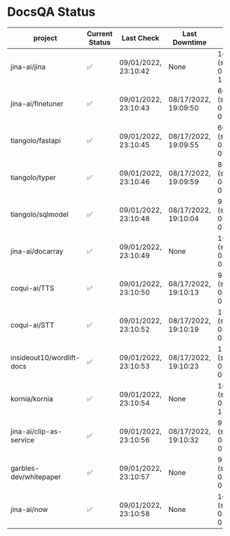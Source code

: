 # DocsQA Status

|         project         |Current Status|     Last Check     |   Last Downtime    |              % Uptime              |
|-------------------------|--------------|--------------------|--------------------|------------------------------------|
|jina-ai/jina             |✅            |09/01/2022, 23:10:42|None                |100.000 (since 08/29/2022, 11:24:14)|
|jina-ai/finetuner        |✅            |09/01/2022, 23:10:43|08/17/2022, 19:09:50|60.493 (since 08/15/2022, 07:09:42) |
|tiangolo/fastapi         |✅            |09/01/2022, 23:10:45|08/17/2022, 19:09:55|60.499 (since 08/15/2022, 07:09:42) |
|tiangolo/typer           |✅            |09/01/2022, 23:10:46|08/17/2022, 19:09:59|86.721 (since 08/15/2022, 07:09:42) |
|tiangolo/sqlmodel        |✅            |09/01/2022, 23:10:48|08/17/2022, 19:10:04|93.861 (since 08/15/2022, 07:09:42) |
|jina-ai/docarray         |✅            |09/01/2022, 23:10:49|None                |100.000 (since 08/24/2022, 01:39:12)|
|coqui-ai/TTS             |✅            |09/01/2022, 23:10:50|08/17/2022, 19:10:13|93.854 (since 08/15/2022, 07:09:42) |
|coqui-ai/STT             |✅            |09/01/2022, 23:10:52|08/17/2022, 19:10:19|149.566 (since 08/15/2022, 07:09:42)|
|insideout10/wordlift-docs|✅            |09/01/2022, 23:10:53|08/17/2022, 19:10:23|137.810 (since 08/15/2022, 07:09:42)|
|kornia/kornia            |✅            |09/01/2022, 23:10:54|None                |100.000 (since 08/30/2022, 13:49:49)|
|jina-ai/clip-as-service  |✅            |09/01/2022, 23:10:56|08/17/2022, 19:10:32|93.869 (since 08/15/2022, 07:09:42) |
|garbles-dev/whitepaper   |✅            |09/01/2022, 23:10:57|None                |93.746 (since 08/24/2022, 01:39:12) |
|jina-ai/now              |✅            |09/01/2022, 23:10:58|None                |100.000 (since 08/24/2022, 01:39:12)|
